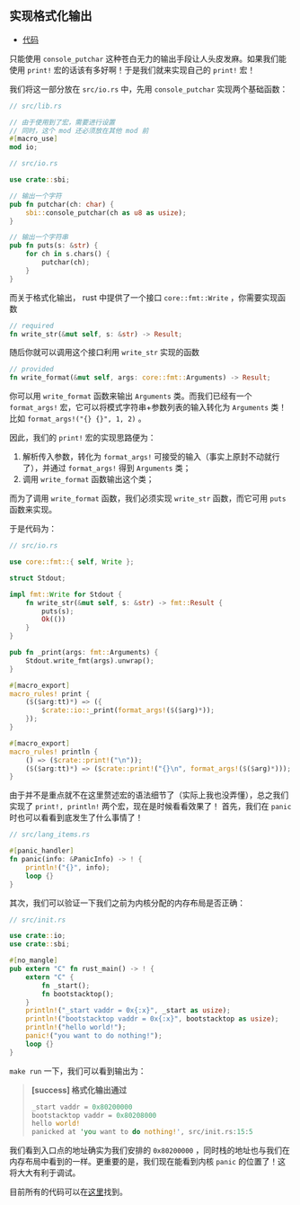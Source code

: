 ## 实现格式化输出

* [代码](https://github.com/rcore-os/rCore_tutorial/tree/8b1cfc9c84490b1a73817adb5bbcbb716453adb7)

只能使用 ``console_putchar`` 这种苍白无力的输出手段让人头皮发麻。如果我们能使用 ``print!`` 宏的话该有多好啊！于是我们就来实现自己的 ``print!`` 宏！

我们将这一部分放在 ``src/io.rs`` 中，先用 ``console_putchar`` 实现两个基础函数：

```rust
// src/lib.rs

// 由于使用到了宏，需要进行设置
// 同时，这个 mod 还必须放在其他 mod 前
#[macro_use]
mod io;

// src/io.rs

use crate::sbi;

// 输出一个字符
pub fn putchar(ch: char) {
    sbi::console_putchar(ch as u8 as usize);
}

// 输出一个字符串
pub fn puts(s: &str) {
    for ch in s.chars() {
        putchar(ch);
    }
}
```

而关于格式化输出， rust 中提供了一个接口 ``core::fmt::Write`` ，你需要实现函数

```rust
// required
fn write_str(&mut self, s: &str) -> Result;
```

随后你就可以调用这个接口利用 ``write_str`` 实现的函数

````rust
// provided
fn write_format(&mut self, args: core::fmt::Arguments) -> Result;
````

你可以用 ``write_format`` 函数来输出 ``Arguments`` 类。而我们已经有一个 ``format_args!`` 宏，它可以将模式字符串+参数列表的输入转化为 ``Arguments`` 类！比如 ``format_args!("{} {}", 1, 2)`` 。

因此，我们的 ``print!`` 宏的实现思路便为：

1. 解析传入参数，转化为 ``format_args!`` 可接受的输入（事实上原封不动就行了），并通过 ``format_args!`` 得到 ``Arguments`` 类；
2. 调用 ``write_format`` 函数输出这个类；

而为了调用 ``write_format`` 函数，我们必须实现 ``write_str`` 函数，而它可用 ``puts`` 函数来实现。

于是代码为：
```rust
// src/io.rs

use core::fmt::{ self, Write };

struct Stdout;

impl fmt::Write for Stdout {
    fn write_str(&mut self, s: &str) -> fmt::Result {
        puts(s);
        Ok(())
    }
}

pub fn _print(args: fmt::Arguments) {
    Stdout.write_fmt(args).unwrap();
}

#[macro_export]
macro_rules! print {
    ($($arg:tt)*) => ({
        $crate::io::_print(format_args!($($arg)*));
    });
}

#[macro_export]
macro_rules! println {
    () => ($crate::print!("\n"));
    ($($arg:tt)*) => ($crate::print!("{}\n", format_args!($($arg)*)));
}
```
由于并不是重点就不在这里赘述宏的语法细节了（实际上我也没弄懂），总之我们实现了 ``print!, println!`` 两个宏，现在是时候看看效果了！
首先，我们在 ``panic`` 时也可以看看到底发生了什么事情了！
```rust
// src/lang_items.rs

#[panic_handler]
fn panic(info: &PanicInfo) -> ! {
    println!("{}", info);
    loop {}
}
```
其次，我们可以验证一下我们之前为内核分配的内存布局是否正确：
```rust
// src/init.rs

use crate::io;
use crate::sbi;

#[no_mangle]
pub extern "C" fn rust_main() -> ! {
    extern "C" {
        fn _start();
        fn bootstacktop();
    }
    println!("_start vaddr = 0x{:x}", _start as usize);
    println!("bootstacktop vaddr = 0x{:x}", bootstacktop as usize);
    println!("hello world!");
    panic!("you want to do nothing!");
    loop {}
}
```

``make run`` 一下，我们可以看到输出为：

> **[success] 格式化输出通过**
>
> ```rust
> _start vaddr = 0x80200000
> bootstacktop vaddr = 0x80208000
> hello world!
> panicked at 'you want to do nothing!', src/init.rs:15:5
> ```
>

我们看到入口点的地址确实为我们安排的 ``0x80200000`` ，同时栈的地址也与我们在内存布局中看到的一样。更重要的是，我们现在能看到内核 ``panic`` 的位置了！这将大大有利于调试。

目前所有的代码可以在[这里](https://github.com/rcore-os/rCore_tutorial/tree/8b1cfc9c84490b1a73817adb5bbcbb716453adb7)找到。
